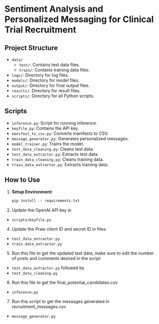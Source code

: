 # Sentiment Analysis and Personalized Messaging for Clinical Trial Recruitment

## Project Structure

- `data/`
  - `test/`: Contains test data files.
  - `train/`: Contains training data files.
- `logs/`: Directory for log files.
- `models/`: Directory for model files.
- `output/`: Directory for final output files.
- `results/`: Directory for result files.
- `scripts/`: Directory for all Python scripts.

## Scripts

- `inference.py`: Script for running inference.
- `keyfile.py`: Contains the API key.
- `manifest_to_csv.py`: Converts manifests to CSV.
- `message_generator.py`: Generates personalized messages.
- `model_trainer.py`: Trains the model.
- `test_data_cleaning.py`: Cleans test data.
- `test_data_extractor.py`: Extracts test data.
- `train_data_cleaning.py`: Cleans training data.
- `train_data_extractor.py`: Extracts training data.

## How to Use

1. **Setup Environment**:
   ```bash
   pip install -r requirements.txt
2. Update the OpenAI API key in
- `scripts/keyfile.py`
4. Update the Praw client ID and secret ID in files:
- `test_data_extractor.py`
- `train_data_extractor.py`
5. Run this file to get the updated test data, make sure to edit the number of posts and comments desired in the script
- `test_data_extractor.py` followed by
- `test_data_cleaning.py`
6. Run this file to get the final_potential_candidates.csv
- `inference.py`
7. Run this script to get the messages generated in recruitment_messages.csv
- `message_generator.py`

